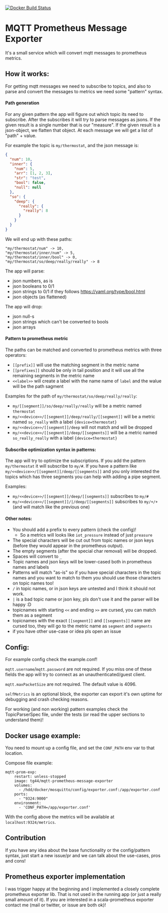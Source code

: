 [![Docker Build Status](https://img.shields.io/docker/cloud/build/tg44/mqtt-prometheus-message-exporter?style=flat-square)](https://hub.docker.com/r/tg44/mqtt-prometheus-message-exporter)

# MQTT Prometheus Message Exporter

It's a small service which will convert mqtt messages to prometheus metrics.

## How it works:

For getting mqtt messages we need to subscribe to topics, and also to parse and convert the messages to metrics we need some "pattern" syntax.

#### Path generation
For any given pattern the app will figure out which topic its need to subscribe. After the subscribes it will try to parse messages as jsons.
If the given result is a single number that is our "measure". If the given result is a json-object, we flatten that object.
At each message we will get a list of "path" + value. 

For example the topic is `my/thermostat`, and the json message is:
```json
{
  "num": 10,
  "inner": {
    "num": 5,
    "arr": [1, 2, 3],
    "str": "test",
    "bool": false,
    "null": null
  },
  "so": {
    "deep": {
      "really": {
        "really": 8
      }
    }
  }
}
```
We will end up with these paths:
```
"my/thermostat/num" -> 10, 
"my/thermostat/inner/num" -> 5, 
"my/thermostat/inner/bool" -> 0, 
"my/thermostat/so/deep/really/really" -> 8
```

The app will parse:
 - json numbers, as is
 - json booleans to 0/1
 - json strings to 0/1 if they follows https://yaml.org/type/bool.html
 - json objects (as flattened)
 
The app will drop:
 - json null-s
 - json strings which can't be converted to bools
 - json arrays

#### Pattern to prometheus metric
The paths can be matched and converted to prometheus metrics with three operators:
 - `[[prefix]]` will use the matching segment in the metric name
 - `[[prefixes]]` should be only in tail position and it will use all the remaining segments in the metric name
 - `<<label>>` will create a label with the name name of `label` and the walue will be the path sagment
 
Examples for the path of `my/thermostat/so/deep/really/really`: 
 - `my/[[segment]]/so/deep/really/really` will be a metric named `thermostat`
 - `my/<<device>>/[[segment]]/deep/really/[[segment]]` will be a metric named `so_really` with a label `{device=thermostat}`
 - `my/<<device>>/[[segment]]/deep` will not match and will be dropped
 - `my/<<device>>/[[segment]]/deep/[[segments]]` will be a metric named `so_really_really` with a label `{device=thermostat}`

#### Subscribe optimization syntax in patterns:
The app will try to optimize the subscriptions. If you add the pattern `my/thermostat` it will subscribe to `my/#`.
If you have a pattern like `my/<<device>>/[[segment]]/deep/[[segments]]` and you only interested the topics which has three segments you can help with adding a pipe segment.

Examples:
 - `my/<<device>>/[[segment]]/deep/[[segments]]` subscribes to `my/#`
 - `my/<<device>>/[[segment]]/|/deep/[[segments]]` subscribes to `my/+/+` (and will match like the previous one)

#### Other notes:
 - You should add a prefix to every pattern (check the config)!
   - So a metrics will looks like `iot_pressure` instead of just `preasure`
 - The special characters will be cut out from topic names or json keys (before they would appear in the prometheus output).
 - The empty segments (after the special char removal) will be dropped.
 - Spaces will convert to `_`
 - Topic names and json keys will be lower-cased both in prometheus names and labels
 - Patterns will match "as-is" so if you have special characters in the topic names and you want to match to them you should use those characters on topic names too!
 - `/` in topic names, or in json keys are untested and I think it should not work.
 - `|` is a bad topic name or json key, pls don't use it and the parser will be happy :D
 - topicnames with starting `<<` and ending `>>` are cursed, you can match them as a segment
 - topicnames with the exact `[[segment]]` and `[[segments]]` name are cursed too, they will go to the metric name as `segment` and `segments`
 - if you have other use-case or idea pls open an issue 

## Config:
For example config check the example.conf!

`mqtt.username`/`mqtt.password` are not required. If you miss one of these fields the app will try to connect as an unauthenticated/guest client.

`mqtt.maxPacketSize` are not required. The default value is 4096.

`selfMetrics` is an optional block, the exporter can export it's own uptime for debugging and crash checking reasons. 

For working (and non working) pattern examples check the TopicParserSpec file,
 under the tests (or read the upper sections to understand them)!

## Docker usage example:
You need to mount up a config file, and set the `CONF_PATH` env var to that location.

Compose file example:
```
mqtt-prom-exp:
    restart: unless-stopped
    image: tg44/mqtt-prometheus-message-exporter
    volumes:
      - /hdd/docker/mosquitto/config/exporter.conf:/app/exporter.conf
    ports:
      - "9324:9000"
    environment:
      - 'CONF_PATH=/app/exporter.conf'
```

With the config above the metrics will be available at `localhost:9324/metrics`.


## Contribution
If you have any idea about the base functionality or the config/pattern syntax, just start a new issue/pr and we can talk about the use-cases, pros and cons!

## Prometheus exporter implementation
I was trigger happy at the beginning and I implemented a closely complete prometheus exporter lib. 
That is not used in the running app (or just a really small amount of it). If you are interested in a scala-prometheus exporter contact me (mail or twitter, or issue are both ok)!

